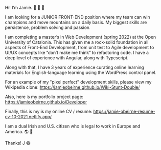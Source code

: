  

Hi! I’m Jamie.
👋  👋  👋   

I am looking for a JUNIOR FRONT-END position where my team can win champions and move mountains on a daily basis. My biggest skills are persistence, problem solving and passion.

I am completing a master’s in Web Development (spring 2022) at the Open University of Catalonia. This has given me a rock-solid foundation in all aspects of Front-End Development, from unit test to Agile development to UI/UX concepts like “don’t make me think” to refactoring code. I have a deep level of experience with Angular, along with Typescript.

Along with that, I have 3 years of experience curating online learning materials for English-language learning using the WordPress control panel.

For an example of my "pixel perfect" development skills, please view my Wikipedia clone:
https://jamieobeirne.github.io/Wiki-Stunt-Double/

Also, here is my portfolio project page: 
https://jamieobeirne.github.io/Developer

Finally, this is my is my online CV / resume: 
https://jamie-obeirne-resume-cv-10-2021.netlify.app/

I am a dual Irish and U.S. citizen who is legal to work in Europe and America. 
🌎  💫

Thanks! 
J
😄 


